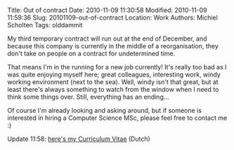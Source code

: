 Title: Out of contract
Date: 2010-11-09 11:30:58
Modified: 2010-11-09 11:59:36
Slug: 20101109-out-of-contract
Location: Work
Authors: Michiel Scholten
Tags: olddammit

<p>My third temporary contract will run out at the end of December, and because this company is currently in the middle of a reorganisation, they don't take on people on a contract for undetermined time.</p>

<p>That means I'm in the running for a new job currently! It's really too bad as I was quite enjoying myself here; great colleagues, interesting work, windy working environment (next to the sea). Well, windy isn't that great, but at least there's always something to watch from the window when I need to think some things over. Still, everything has an ending...</p>

<p>Of course I'm already looking and asking around, but if someone is interested in hiring a Computer Science MSc, please feel free to contact me :)</p>

<p>Update 11:58: <a href="http://dammit.nl/files/cv_nl.pdf">here's my Curriculum Vitae</a> (Dutch)</p>
